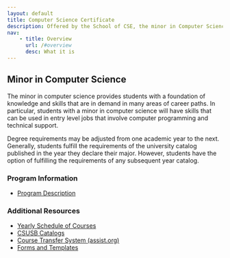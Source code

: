 ```yaml
---
layout: default
title: Computer Science Certificate
description: Offered by the School of CSE, the minor in Computer Science provide a practical foundation in the theory and practice of computer science.
nav:
    - title: Overview
      url: /#overview
      desc: What it is
---
```


## Minor in __Computer Science__

The minor in computer science provides students with a foundation of knowledge and skills that are in demand in many areas of career paths. In particular, students with a minor in computer science will have skills that can be used in entry level jobs that involve computer programming and technical support.

Degree requirements may be adjusted from one academic year to the next. Generally, students fulfill the requirements of the university catalog published in the year they declare their major. However, students have the option of fulfilling the requirements of any subsequent year catalog.

### Program Information

- [Program Description][description]

### Additional Resources

- [Yearly Schedule of Courses][yearly-schedule]
- [CSUSB Catalogs][catalog]
- [Course Transfer System (assist.org)][assist]
- [Forms and Templates][forms]

[paws]: http://cms.csusb.edu/ehelp/sa/Paws.jsp

[description]: descriptions/minor_description_2012_2014.pdf

[yearly-schedule]: /docs/Yearly_schedule_of_courses.pdf
[catalog]: http://catalog.csusb.edu/
[assist]: http://www.assist.org/
[forms]: /cse


